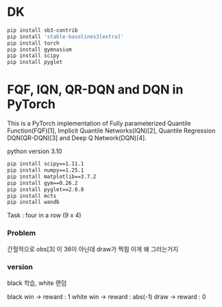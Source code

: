 # DK

```bash
pip install sb3-contrib
pip install 'stable-baselines3[extra]'
pip install torch
pip install gymnasium
pip install scipy
pip install pyglet
```

# FQF, IQN, QR-DQN and DQN in PyTorch

This is a PyTorch implementation of Fully parameterized Quantile Function(FQF)[1], Implicit Quantile Networks(IQN)[2], Quantile Regression DQN(QR-DQN)[3] and Deep Q Network(DQN)[4].

python version 3.10

```bash
pip install scipy==1.11.1
pip install numpy==1.25.1
pip install matplotlib==3.7.2
pip install gym==0.26.2
pip install pyglet==2.0.8
pip install mcts
pip install wandb
```

Task : four in a row (9 x 4)


### Problem

간헐적으로 obs[3] 이 36이 아닌데 draw가 찍힘
이게 왜 그러는거지

### version

black 학습, white 랜덤

black win -> reward : 1
white win -> reward : abs(-1)
draw -> reward : 0
